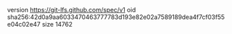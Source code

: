 version https://git-lfs.github.com/spec/v1
oid sha256:42d0a9aa6033470463777783d193e82e02a7589189dea4f7cf03f55e04c02e47
size 14762
